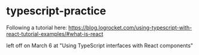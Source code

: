 # typescript-practice

Following a tutorial here:
https://blog.logrocket.com/using-typescript-with-react-tutorial-examples/#what-is-react

left off on March 6 at "Using TypeScript interfaces with React components"
